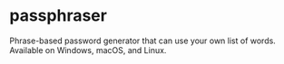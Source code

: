 # passphraser
Phrase-based password generator that can use your own list of words. Available on Windows, macOS, and Linux.
